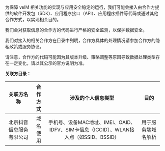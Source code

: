 为保障 veIM 相关功能的实现与应用安全稳定的运行，我们可能会接入由合作方提供的软件开发包（SDK）、应用程序接口（API）、应用程序插件等代码或通过其他合作方式，以实现相关目的。

我们会对获取信息的合作方的代码进行严格的安全监测，以保护数据安全。

我们对接入的相关合作方在目录中列明，合作方具体的处理情况请参加合作方的隐私政策或服务协议。

请注意，合作方的代码可能因为其版本升级、策略调整等原因导致数据处理类型存在一定变化，请以其公示的官方说明为准。

**关联方目录：** 

| **关联方名称** | **合作方式** | **涉及的个人信息类型** | **目的** |
| :-: | :-: | :-: | :-: |
| 北京抖音信息服务有限公司 | 域名使用 | 手机号、设备MAC地址、IMEI、OAID、IDFV、SIM卡信息（ICCID）、WLAN接入点（如SSID、BSSID） | 用于服务端域名解析 |